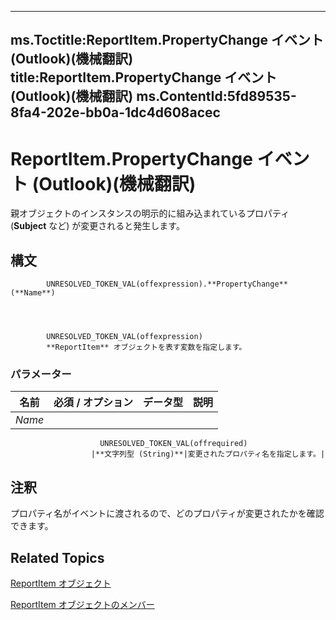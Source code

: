 

---
ms.Toctitle:ReportItem.PropertyChange イベント (Outlook)(機械翻訳)
title:ReportItem.PropertyChange イベント (Outlook)(機械翻訳)
ms.ContentId:5fd89535-8fa4-202e-bb0a-1dc4d608acec
---
# ReportItem.PropertyChange イベント (Outlook)(機械翻訳)




親オブジェクトのインスタンスの明示的に組み込まれているプロパティ (**Subject** など) が変更されると発生します。

## 構文

            UNRESOLVED_TOKEN_VAL(offexpression).**PropertyChange**(**Name**)




            UNRESOLVED_TOKEN_VAL(offexpression)
            **ReportItem** オブジェクトを表す変数を指定します。

### パラメーター

|**名前**|**必須 / オプション**|**データ型**|**説明**|
|---|---|---|---|
|*Name*|
                        UNRESOLVED_TOKEN_VAL(offrequired)
                      |**文字列型 (String)**|変更されたプロパティ名を指定します。|





## 注釈
プロパティ名がイベントに渡されるので、どのプロパティが変更されたかを確認できます。



## Related Topics

[ReportItem オブジェクト](16ebe336-72e0-42f6-99d3-edecc3ea284d.md)

[ReportItem オブジェクトのメンバー](5a5662dd-e969-bbd5-129b-44609ba1cf9f.md)




